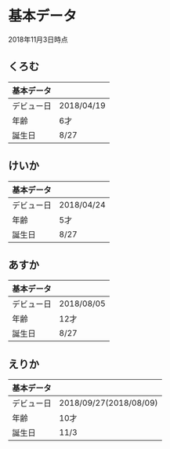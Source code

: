 # 基本データ  
2018年11月3日時点  

## くろむ  

|基本データ||
|---|---|
|デビュー日|2018/04/19|
|年齢|6才|
|誕生日|8/27|


## けいか

|基本データ||
|---|---|
|デビュー日|2018/04/24|
|年齢|5才|
|誕生日|8/27|


## あすか

|基本データ||
|---|---|
|デビュー日|2018/08/05|
|年齢|12才|
|誕生日|8/27|


## えりか

|基本データ||
|---|---|
|デビュー日|2018/09/27(2018/08/09)|
|年齢|10才|
|誕生日|11/3|
